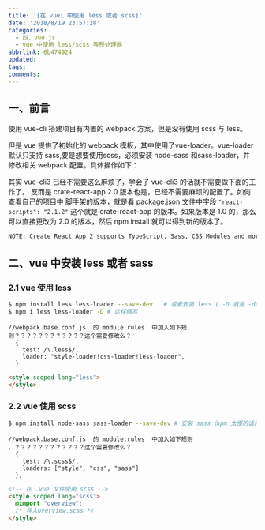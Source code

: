 ```yaml
---
title: '[在 vuei 中使用 less 或者 scss]'
date: '2018/8/19 23:57:28'
categories:
  - 四、vue.js
  - vue 中使用 less/scss 等预处理器
abbrlink: 6b474924
updated:
tags:
comments:
---
```


## 一、前言

使用 vue-cli 搭建项目有内置的 webpack 方案，但是没有使用 scss 与 less。

但是 vue 提供了初始化的 webpack 模板，其中使用了vue-loader。vue-loader 默认只支持 sass,要是想要使用scss，必须安装 node-sass 和sass-loader，并修改相关 webpack 配置。具体操作如下：

其实 vue-cli3 已经不需要这么麻烦了，学会了 vue-cli3 的话就不需要做下面的工作了。
反而是 crate-react-app 2.0 版本也是，已经不需要麻烦的配置了。如何查看自己的项目中 脚手架的版本，就是看 package.json 文件中字段
`"react-scripts": "2.1.2"` 这个就是 crate-react-app 的版本。如果版本是 1.0 的，那么可以直接更改为 2.0 的版本，然后 npm install 就可以得到新的版本了。

```BASH
NOTE: Create React App 2 supports TypeScript, Sass, CSS Modules and more without ejecting: `https://reactjs.org/blog/2018/10/01/create-react-app-v2.html`
```

## 二、vue 中安装 less 或者 sass

### 2.1  vue 使用 less

```BASH
$ npm install less less-loader --save-dev   # 或者安装 less ( -D 就是 -dev 的缩写)
$ npm i less less-loader -D # 这样缩写
```

```JS
//webpack.base.conf.js  的 module.rules  中加入如下规则？？？？？？？？？？？？这个需要修改么？
  {
    test: /\.less$/,
    loader: "style-loader!css-loader!less-loader",
  }
```

```HTML
<style scoped lang="less">
</style>
```

### 2.2 vue 使用 scss

```BASH
$ npm install node-sass sass-loader --save-dev # 安装 sass（npm 太慢的话就用 cnpm，当然 pnpm 其他都是可以的，有的话就 ok）
```

```JS
//webpack.base.conf.js  的 module.rules  中加入如下规则  ，？？？？？？？？？？？？这个需要修改么？
  {
    test: /\.scss$/,
    loaders: ["style", "css", "sass"]
  },
```

```HTML
<!-- 在 .vue 文件使用 scss -->
<style scoped lang="scss">
  @import "overview";
  /* 导入overview.scss */
</style>
```